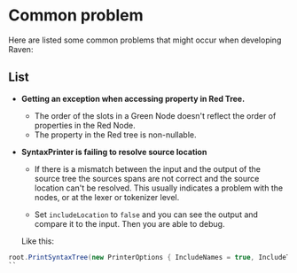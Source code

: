 # Common problem

Here are listed some common problems that might occur when developing Raven:

## List

* **Getting an exception when accessing property in Red Tree.**

    * The order of the slots in a Green Node doesn't reflect the order of properties in the Red Node.
    * The property in the Red tree is non-nullable.

* **SyntaxPrinter is failing to resolve source location**

    * If there is a mismatch between the input and the output of the source tree the sources spans are not correct and the source location can't be resolved. This usually indicates a problem with the nodes, or at the lexer or tokenizer level.

    * Set ``includeLocation`` to ``false`` and you can see the output and compare it to the input. Then you are able to debug.

    Like this:

```csharp
root.PrintSyntaxTree(new PrinterOptions { IncludeNames = true, IncludeTokens = true, IncludeTrivia = true, IncludeSpans = true, IncludeLocations = false });
``